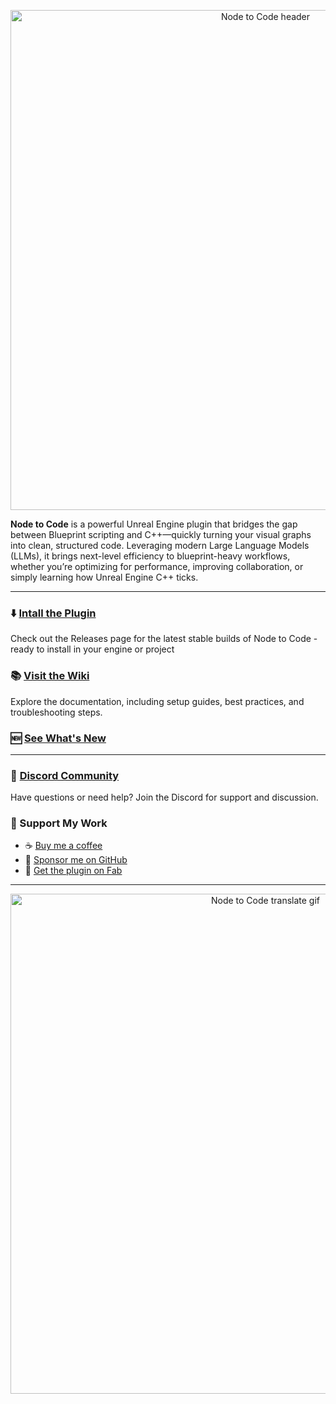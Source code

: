 <p align="center">
    <img src="https://github.com/protospatial/NodeToCode/blob/main/assets/Image_NodeToCode_Header_Docs.png" alt="Node to Code header" width="800">
</p>

**Node to Code** is a powerful Unreal Engine plugin that bridges the gap between Blueprint scripting and C++—quickly turning your visual graphs into clean, structured code. Leveraging modern Large Language Models (LLMs), it brings next-level efficiency to blueprint-heavy workflows, whether you’re optimizing for performance, improving collaboration, or simply learning how Unreal Engine C++ ticks.

---

### :arrow_down: [Intall the Plugin](https://github.com/protospatial/NodeToCode/releases)
Check out the Releases page for the latest stable builds of Node to Code - ready to install in your engine or project

### :books: [Visit the Wiki](https://github.com/protospatial/NodeToCode/wiki)
Explore the documentation, including setup guides, best practices, and troubleshooting steps.

### 🆕 [See What's New](https://github.com/protospatial/NodeToCode/wiki/Latest-Updates)

---

### :speech_balloon: [Discord Community](https://discord.gg/4t3Syvk4AG)
Have questions or need help? Join the Discord for support and discussion.

### 🤝 Support My Work
- ☕ [Buy me a coffee](https://buymeacoffee.com/protospatial)
- 🧡 [Sponsor me on GitHub](https://github.com/sponsors/NCMcClure)
- 🏪 [Get the plugin on Fab](https://www.fab.com/listings/29955a71-cd04-4111-ac43-6a0264429ce6)

---

<p align="center">
    <img src="https://github.com/protospatial/NodeToCode/blob/main/assets/Image_NodeToCode_BlueprintTranslation.gif" alt="Node to Code translate gif" width="800">
</p>
